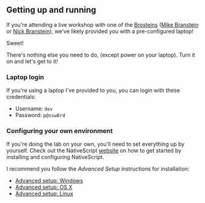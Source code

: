 ## Getting up and running

If you're attending a live workshop with one of the [Brosteins](https://brosteins.com) ([Mike Branstein](https://twitter.com/mikebranstein) or [Nick Branstein](https://twitter.com/nickbranstein)), we've likely provided you with a pre-configured laptop! 

Sweet!

There's nothing else you need to do, (except power on your laptop). Turn it on and let's get to it! 

### Laptop login 

If you're using a laptop I've provided to you, you can login with these credentials:

* Username: `dev`
* Password: `p@ssw0rd`

### Configuring your own environment

If you're doing the lab on your own, you'll need to set everything up by yourself. Check out the NativeScript [website](http://docs.nativescript.org/angular/start/quick-setup) on how to get started by installing and configuring NativeScript.

I recommend you follow the *Advanced Setup* instructions for installation:

* [Advanced setup: Windows](http://docs.nativescript.org/angular/start/ns-setup-win)
* [Advanced setup: OS X](http://docs.nativescript.org/angular/start/ns-setup-os-x)
* [Advanced setup: Linux](http://docs.nativescript.org/angular/start/ns-setup-linux)